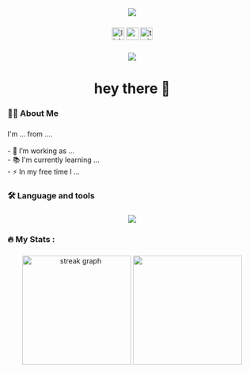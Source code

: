 <div align="center">
  <img src="https://media1.giphy.com/media/v1.Y2lkPTc5MGI3NjExeWt6YzBueW05NWttcGc3dTB6M3VzN25hcmxwenR6Y3Bvb29qZGVjMCZlcD12MV9pbnRlcm5hbF9naWZfYnlfaWQmY3Q9Zw/EeZ6mLsRRik8cgnh3D/giphy.gif"  />
</div>

###

<div align="center">
  <img src="https://img.shields.io/static/v1?message=LinkedIn&logo=linkedin&label=&color=0077B5&logoColor=white&labelColor=&style=for-the-badge" height="25" alt="linkedin logo"  />
  <img src="https://img.shields.io/static/v1?message=Youtube&logo=youtube&label=&color=FF0000&logoColor=white&labelColor=&style=for-the-badge" height="25" alt="youtube logo"  />
  <img src="https://img.shields.io/static/v1?message=Twitter&logo=twitter&label=&color=1DA1F2&logoColor=white&labelColor=&style=for-the-badge" height="25" alt="twitter logo"  />
</div>

###

<div align="center">
  <img src="https://visitor-badge.laobi.icu/badge?page_id=maurodesouza.maurodesouza&"  />
</div>

###

<h1 align="center">hey there 👋</h1>

###

<h3 align="left">👩‍💻  About Me</h3>

###

<p align="left">I'm ... from ....<br><br>- 🔭 I’m working as ...<br>- 📚 I'm currently learning ...<br>- ⚡ In my free time I ...</p>

###

<h3 align="left">🛠 Language and tools</h3>

###

<div align="center">
<img src="https://skillicons.dev/icons?i=ruby,rails,js,postgres,html,css,sass,react,heroku,git,github">  
</div>

###

<h3 align="left">🔥   My Stats :</h3>

###

<div align="center">
  <img align="center" margin="10" src="https://github-readme-stats.vercel.app/api?username=moh1384-prg&card_width-320" height="220" alt="streak graph"  />
  <img align="center" margin="10"  src="https://github-readme-stats.vercel.app/api/top-langs/?username=moh1384-prg&layout=pie&card_width-320" height="220"/>  
</div>


